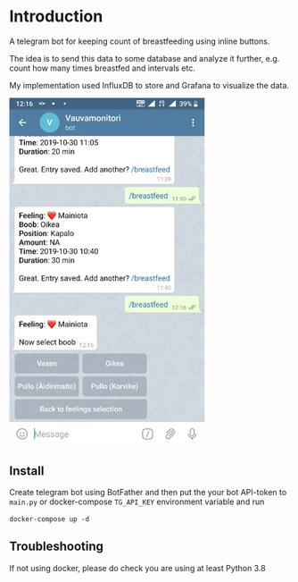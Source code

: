 # Introduction

A telegram bot for keeping count of breastfeeding using inline buttons.

The idea is to send this data to some database and analyze it further,
e.g. count how many times breastfed and intervals etc.

My implementation used InfluxDB to store and Grafana to visualize the data.

<img src="docs/telegram_image.png" alt="a screenshot of Telegram chat with the usage of the in-line buttons generated by this bot" width="350"/>

## Install


Create telegram bot using BotFather and then put the your bot API-token to `main.py` or docker-compose `TG_API_KEY` environment variable and run

```
docker-compose up -d
```

## Troubleshooting

If not using docker, please do check you are using at least Python 3.8
